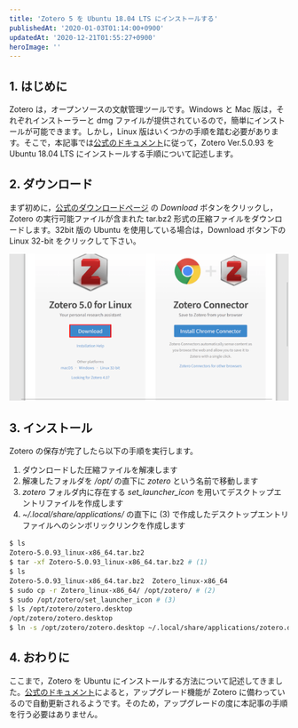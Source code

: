 ```yaml
---
title: 'Zotero 5 を Ubuntu 18.04 LTS にインストールする'
publishedAt: '2020-01-03T01:14:00+0900'
updatedAt: '2020-12-21T01:55:27+0900'
heroImage: ''
---
```


## 1. はじめに

Zotero は，オープンソースの文献管理ツールです。Windows と Mac 版は，それぞれインストーラーと dmg ファイルが提供されているので，簡単にインストールが可能できます。しかし，Linux 版はいくつかの手順を踏む必要があります。そこで，本記事では[公式のドキュメント](https://www.zotero.org/support/installation)に従って，Zotero Ver.5.0.93 を Ubuntu 18.04 LTS にインストールする手順について記述します。

## 2. ダウンロード

まず初めに，[公式のダウンロードページ](https://www.zotero.org/download/) の _Download_ ボタンをクリックし，Zotero の実行可能ファイルが含まれた tar.bz2 形式の圧縮ファイルをダウンロードします。32bit 版の Ubuntu を使用している場合は，Download ボタン下の Linux 32-bit をクリックして下さい。

![Zotero Download Page](b3fe65578ca119b95d165b1ad68aef7a.png)

## 3. インストール

Zotero の保存が完了したら以下の手順を実行します。

1. ダウンロードした圧縮ファイルを解凍します
2. 解凍したフォルダを _/opt/_ の直下に _zotero_ という名前で移動します
3. _zotero_ フォルダ内に存在する _set_launcher_icon_ を用いてデスクトップエントリファイルを作成します
4. _~/.local/share/applications/_ の直下に (3) で作成したデスクトップエントリファイルへのシンボリックリンクを作成します

```bash
$ ls
Zotero-5.0.93_linux-x86_64.tar.bz2
$ tar -xf Zotero-5.0.93_linux-x86_64.tar.bz2 # (1)
$ ls
Zotero-5.0.93_linux-x86_64.tar.bz2  Zotero_linux-x86_64
$ sudo cp -r Zotero_linux-x86_64/ /opt/zotero/ # (2)
$ sudo /opt/zotero/set_launcher_icon # (3)
$ ls /opt/zotero/zotero.desktop
/opt/zotero/zotero.desktop
$ ln -s /opt/zotero/zotero.desktop ~/.local/share/applications/zotero.desktop # (4)
```

## 4. おわりに

ここまで，Zotero を Ubuntu にインストールする方法について記述してきました。[公式のドキュメント](https://www.zotero.org/support/installation)によると，アップグレード機能が Zotero に備わっているので自動更新されるようです。そのため，アップグレードの度に本記事の手順を行う必要はありません。
